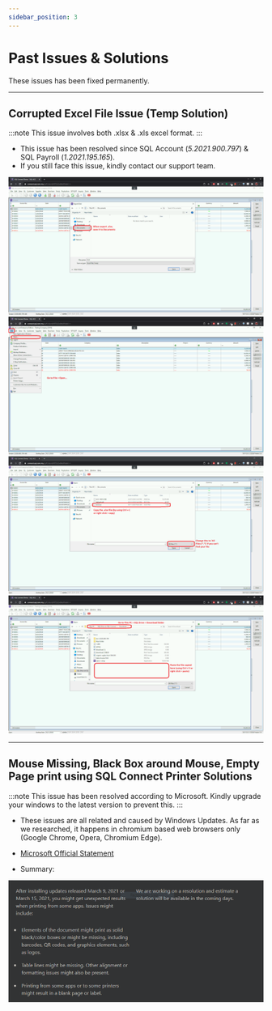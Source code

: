 ```yaml
---
sidebar_position: 3
---
```


# Past Issues & Solutions

These issues has been fixed permanently.

---

## Corrupted Excel File Issue (Temp Solution)

:::note
This issue involves both .xlsx & .xls excel format.
:::

- This issue has been resolved since SQL Account (*5.2021.900.797*) & SQL Payroll (*1.2021.195.165*).
- If you still face this issue, kindly contact our support team.

![Excel Issue 1](../../static/img/troubleshooting/excel-issue-1.png)
![Excel Issue 2](../../static/img/troubleshooting/excel-issue-2.png)
![Excel Issue 3](../../static/img/troubleshooting/excel-issue-3.png)
![Excel Issue 4](../../static/img/troubleshooting/excel-issue-4.png)

---

## Mouse Missing, Black Box around Mouse, Empty Page print using SQL Connect Printer Solutions

:::note
This issue has been resolved according to Microsoft. Kindly upgrade your windows to the latest version to prevent this.
:::

- These issues are all related and caused by Windows Updates. As far as we researched, it happens in chromium based web browsers only (Google Chrome, Opera, Chromium Edge).

- [Microsoft Official Statement](https://support.microsoft.com/en-us/topic/march-15-2021-kb5001567-os-builds-19041-868-and-19042-868-out-of-band-6e0844a2-7551-4b2d-9c4b-4274a5949bf3)

- Summary:

![Microsoft Statement](../../static/img/troubleshooting/microsoft-statement.png)
